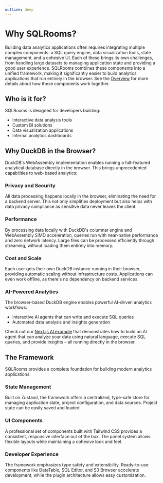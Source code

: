 ```yaml
---
outline: deep
---
```


# Why SQLRooms?

Building data analytics applications often requires integrating multiple complex components: a SQL query engine, data visualization tools, state management, and a cohesive UI. Each of these brings its own challenges, from handling large datasets to managing application state and providing a good user experience. SQLRooms combines these components into a unified framework, making it significantly easier to build analytics applications that run entirely in the browser. See the [Overview](/overview) for more details about how these components work together.

## Who is it for?

SQLRooms is designed for developers building:

- Interactive data analysis tools
- Custom BI solutions
- Data visualization applications
- Internal analytics dashboards

## Why DuckDB in the Browser?

DuckDB's WebAssembly implementation enables running a full-featured analytical database directly in the browser. This brings unprecedented capabilities to web-based analytics:

### Privacy and Security

All data processing happens locally in the browser, eliminating the need for a backend server. This not only simplifies deployment but also helps with data privacy compliance as sensitive data never leaves the client.

### Performance

By processing data locally with DuckDB's columnar engine and WebAssembly SIMD acceleration, queries run with near-native performance and zero network latency. Large files can be processed efficiently through streaming, without loading them entirely into memory.

### Cost and Scale

Each user gets their own DuckDB instance running in their browser, providing automatic scaling without infrastructure costs. Applications can even work offline, as there's no dependency on backend services.

### AI-Powered Analytics

The browser-based DuckDB engine enables powerful AI-driven analytics workflows:

- Interactive AI agents that can write and execute SQL queries
- Automated data analysis and insights generation

Check out our [Next.js AI example](/examples#ai-powered-analytics-next-js) that demonstrates how to build an AI agent that can analyze your data using natural language, execute SQL queries, and provide insights – all running directly in the browser.

## The Framework

SQLRooms provides a complete foundation for building modern analytics applications:

### State Management

Built on Zustand, the framework offers a centralized, type-safe store for managing application state, project configuration, and data sources. Project state can be easily saved and loaded.

### UI Components

A professional set of components built with Tailwind CSS provides a consistent, responsive interface out of the box. The panel system allows flexible layouts while maintaining a cohesive look and feel.

### Developer Experience

The framework emphasizes type safety and extensibility. Ready-to-use components like DataTable, SQL Editor, and S3 Browser accelerate development, while the plugin architecture allows easy customization.
